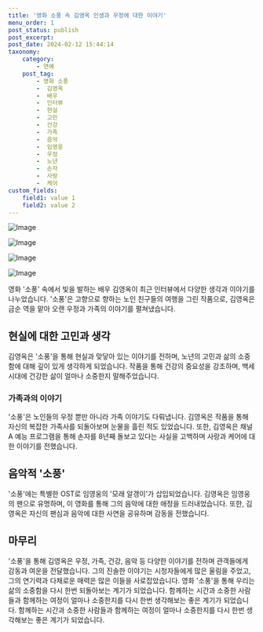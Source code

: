 ```yaml
---
title: '영화 소풍 속 김영옥 인생과 우정에 대한 이야기'
menu_order: 1
post_status: publish
post_excerpt: 
post_date: 2024-02-12 15:44:14
taxonomy:
    category:
        - 연예
    post_tag:
        - 영화 소풍
        -  김영옥
        -  배우
        -  인터뷰
        -  현실
        -  고민
        -  건강
        -  가족
        -  음악
        -  임영웅
        -  우정
        -  노년
        -  손자
        -  사랑
        -  케어
custom_fields:
    field1: value 1
    field2: value 2
---
```


![Image](https://mimgnews.pstatic.net/image/108/2024/02/11/0003214245_001_20240211150105753.jpg?type=w540)

![Image](https://ssl.pstatic.net/mimgnews/image/108/2024/02/11/0003214245_002_20240211150105764.jpg?type=w540)

![Image](https://mimgnews.pstatic.net/image/108/2024/02/11/0003214245_003_20240211150105780.jpg?type=w540)

![Image](https://ssl.pstatic.net/mimgnews/image/108/2024/02/11/0003214245_004_20240211150105788.jpg?type=w540)

영화 '소풍' 속에서 빛을 발하는 배우 김영옥이 최근 인터뷰에서 다양한 생각과 이야기를 나누었습니다. '소풍'은 고향으로 향하는 노인 친구들의 여행을 그린 작품으로, 김영옥은 금순 역을 맡아 오랜 우정과 가족의 이야기를 펼쳐냈습니다. 
## 현실에 대한 고민과 생각
김영옥은 '소풍'을 통해 현실과 맞닿아 있는 이야기를 전하며, 노년의 고민과 삶의 소중함에 대해 깊이 있게 생각하게 되었습니다. 작품을 통해 건강의 중요성을 강조하며, 백세시대에 건강한 삶이 얼마나 소중한지 말해주었습니다. 
### 가족과의 이야기
'소풍'은 노인들의 우정 뿐만 아니라 가족 이야기도 다뤄냅니다. 김영옥은 작품을 통해 자신의 복잡한 가족사를 되돌아보며 눈물을 흘린 적도 있었습니다. 또한, 김영옥은 채널A 예능 프로그램을 통해 손자를 8년째 돌보고 있다는 사실을 고백하며 사랑과 케어에 대한 이야기를 전했습니다.
## 음악적 '소풍'
'소풍'에는 특별한 OST로 임영웅의 '모래 알갱이'가 삽입되었습니다. 김영옥은 임영웅의 팬으로 유명하며, 이 영화를 통해 그의 음악에 대한 애정을 드러내었습니다. 또한, 김영옥은 자신의 팬심과 음악에 대한 사연을 공유하며 감동을 전했습니다.
## 마무리
'소풍'을 통해 김영옥은 우정, 가족, 건강, 음악 등 다양한 이야기를 전하며 관객들에게 감동과 여운을 전달했습니다. 그의 진솔한 이야기는 시청자들에게 많은 울림을 주었고, 그의 연기력과 다채로운 매력은 많은 이들을 사로잡았습니다. 영화 '소풍'을 통해 우리는 삶의 소중함을 다시 한번 되돌아보는 계기가 되었습니다. 함께하는 시간과 소중한 사람들과 함께하는 여정이 얼마나 소중한지를 다시 한번 생각해보는 좋은 계기가 되었습니다. 함께하는 시간과 소중한 사람들과 함께하는 여정이 얼마나 소중한지를 다시 한번 생각해보는 좋은 계기가 되었습니다.
